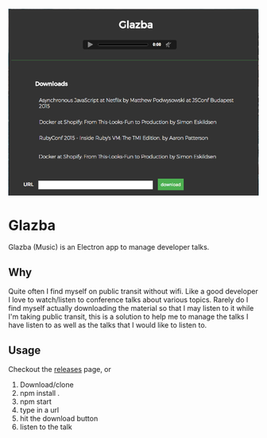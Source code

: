 ![Glazba User Interface](./glazba.png)

# Glazba
Glazba (Music) is an Electron app to manage developer talks.

## Why
Quite often I find myself on public transit without wifi. Like a good developer I love to watch/listen to conference talks about various topics. Rarely do I find myself actually downloading the material so that I may listen to it while I'm taking public transit, this is a solution to help me to manage the talks I have listen to as well as the talks that I would like to listen to.

## Usage
Checkout the [releases](https://github.com/skylerto/Glazba/releases) page, or 
1. Download/clone  
2. npm install .  
3. npm start  
4. type in a url  
5. hit the download button  
6. listen to the talk  
